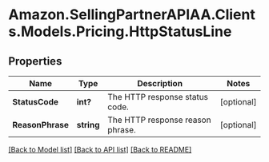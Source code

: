 # Amazon.SellingPartnerAPIAA.Clients.Models.Pricing.HttpStatusLine
## Properties

Name | Type | Description | Notes
------------ | ------------- | ------------- | -------------
**StatusCode** | **int?** | The HTTP response status code. | [optional] 
**ReasonPhrase** | **string** | The HTTP response reason phrase. | [optional] 

[[Back to Model list]](../README.md#documentation-for-models) [[Back to API list]](../README.md#documentation-for-api-endpoints) [[Back to README]](../README.md)

